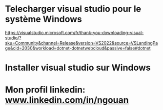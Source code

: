 # Telecharger visual studio pour le système Windows

https://visualstudio.microsoft.com/fr/thank-you-downloading-visual-studio/?sku=Community&channel=Release&version=VS2022&source=VSLandingPage&cid=2030&workload=dotnet-dotnetwebcloud&passive=false#dotnet

# Installer visual studio sur Windows

# Mon profil linkedin: www.linkedin.com/in/ngouan

